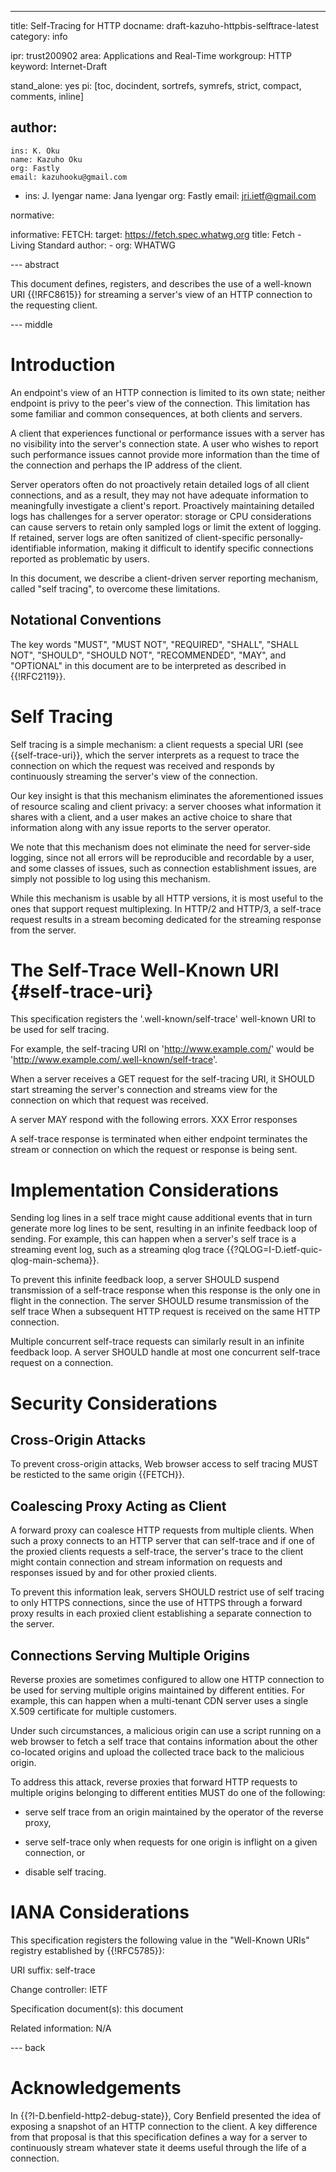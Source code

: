 ---
title: Self-Tracing for HTTP
docname: draft-kazuho-httpbis-selftrace-latest
category: info

ipr: trust200902
area: Applications and Real-Time
workgroup: HTTP
keyword: Internet-Draft

stand_alone: yes
pi: [toc, docindent, sortrefs, symrefs, strict, compact, comments, inline]

author:
  -
    ins: K. Oku
    name: Kazuho Oku
    org: Fastly
    email: kazuhooku@gmail.com
  -
    ins: J. Iyengar
    name: Jana Iyengar
    org: Fastly
    email: jri.ietf@gmail.com

normative:

informative:
  FETCH:
    target: https://fetch.spec.whatwg.org
    title: Fetch - Living Standard
    author:
     -
        org: WHATWG


--- abstract

This document defines, registers, and describes the use of a well-known URI
{{!RFC8615}} for streaming a server's view of an HTTP connection to the
requesting client.

--- middle

# Introduction

An endpoint's view of an HTTP connection is limited to its own state; neither
endpoint is privy to the peer's view of the connection. This limitation has some
familiar and common consequences, at both clients and servers.

A client that experiences functional or performance issues with a server has no
visibility into the server's connection state. A user who wishes to report such
performance issues cannot provide more information than the time of the
connection and perhaps the IP address of the client.

Server operators often do not proactively retain detailed logs of all client
connections, and as a result, they may not have adequate information to
meaningfully investigate a client's report. Proactively maintaining detailed
logs has challenges for a server operator: storage or CPU considerations can
cause servers to retain only sampled logs or limit the extent of logging. If
retained, server logs are often sanitized of client-specific
personally-identifiable information, making it difficult to identify specific
connections reported as problematic by users.

In this document, we describe a client-driven server reporting mechanism, called
"self tracing", to overcome these limitations.

## Notational Conventions

The key words "MUST", "MUST NOT", "REQUIRED", "SHALL", "SHALL NOT", "SHOULD",
"SHOULD NOT", "RECOMMENDED", "MAY", and "OPTIONAL" in this document are to be
interpreted as described in {{!RFC2119}}.


# Self Tracing

Self tracing is a simple mechanism: a client requests a special URI (see
{{self-trace-uri}}, which the server interprets as a request to trace the
connection on which the request was received and responds by continuously
streaming the server's view of the connection.

Our key insight is that this mechanism eliminates the aforementioned issues of
resource scaling and client privacy: a server chooses what information it shares
with a client, and a user makes an active choice to share that information along
with any issue reports to the server operator.

We note that this mechanism does not eliminate the need for server-side logging,
since not all errors will be reproducible and recordable by a user, and some
classes of issues, such as connection establishment issues, are simply not
possible to log using this mechanism.

While this mechanism is usable by all HTTP versions, it is most useful to the
ones that support request multiplexing. In HTTP/2 and HTTP/3, a self-trace
request results in a stream becoming dedicated for the streaming response from
the server.


# The Self-Trace Well-Known URI {#self-trace-uri}

This specification registers the '.well-known/self-trace' well-known URI to be
used for self tracing.

For example, the self-tracing URI on 'http://www.example.com/' would be
'http://www.example.com/.well-known/self-trace'.

When a server receives a GET request for the self-tracing URI, it SHOULD start
streaming the server's connection and streams view for the connection on which
that request was received.

A server MAY respond with the following errors.
XXX Error responses

A self-trace response is terminated when either endpoint terminates the stream
or connection on which the request or response is being sent.


# Implementation Considerations

Sending log lines in a self trace might cause additional events that in turn
generate more log lines to be sent, resulting in an infinite feedback loop of
sending. For example, this can happen when a server's self trace is a streaming
event log, such as a streaming qlog trace
{{?QLOG=I-D.ietf-quic-qlog-main-schema}}. 

To prevent this infinite feedback loop, a server SHOULD suspend transmission of
a self-trace response when this response is the only one in flight in the
connection. The server SHOULD resume transmission of the self trace When a
subsequent HTTP request is received on the same HTTP connection.

Multiple concurrent self-trace requests can similarly result in an infinite
feedback loop. A server SHOULD handle at most one concurrent self-trace request
on a connection.


# Security Considerations

## Cross-Origin Attacks

To prevent cross-origin attacks, Web browser access to self tracing MUST be
resticted to the same origin {{FETCH}}.


## Coalescing Proxy Acting as Client

A forward proxy can coalesce HTTP requests from multiple clients. When such a
proxy connects to an HTTP server that can self-trace and if one of the proxied
clients requests a self-trace, the server's trace to the client might contain
connection and stream information on requests and responses issued by and for
other proxied clients.

To prevent this information leak, servers SHOULD restrict use of self tracing to
only HTTPS connections, since the use of HTTPS through a forward proxy results
in each proxied client establishing a separate connection to the server.


## Connections Serving Multiple Origins

Reverse proxies are sometimes configured to allow one HTTP connection to be used
for serving multiple origins maintained by different entities. For example, this
can happen when a multi-tenant CDN server uses a single X.509 certificate for
multiple customers.

Under such circumstances, a malicious origin can use a script running on a web
browser to fetch a self trace that contains information about the other
co-located origins and upload the collected trace back to the malicious origin.

To address this attack, reverse proxies that forward HTTP requests to multiple
origins belonging to different entities MUST do one of the following:

* serve self trace from an origin maintained by the operator of the reverse
  proxy,

* serve self-trace only when requests for one origin is inflight on a given
  connection, or

* disable self tracing.


# IANA Considerations

This specification registers the following value in the "Well-Known URIs"
registry established by {{!RFC5785}}:

URI suffix: self-trace

Change controller: IETF

Specification document(s): this document

Related information: N/A

--- back

# Acknowledgements

In {{?I-D.benfield-http2-debug-state}}, Cory Benfield presented the idea of
exposing a snapshot of an HTTP connection to the client. A key difference from
that proposal is that this specification defines a way for a server to
continuously stream whatever state it deems useful through the life of a
connection.
